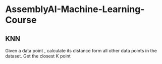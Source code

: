 # AssemblyAI-Machine-Learning-Course

## KNN

Given a data point , calculate its distance form all other data points in the dataset.
Get the closest K point
